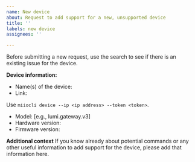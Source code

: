 ```yaml
---
name: New device
about: Request to add support for a new, unsupported device
title: ''
labels: new device
assignees: ''

---
```


Before submitting a new request, use the search to see if there is an existing issue for the device.

**Device information:**

  - Name(s) of the device:
  - Link:

Use `miiocli device --ip <ip address> --token <token>`.

  - Model: [e.g., lumi.gateway.v3]
  - Hardware version:
  - Firmware version:

**Additional context**
If you know already about potential commands or any other useful information to add support for the device, please add that information here.
